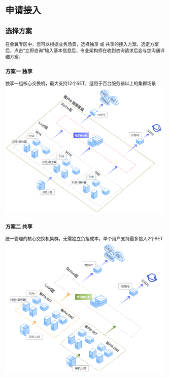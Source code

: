 # 申请接入

## 选择方案
在金翼专区中，您可以根据业务场景，选择独享 或 共享的接入方案。选定方案后，点击“立即咨询”输入基本信息后，专业架构师在收到咨询请求后会与您沟通详细方案。

### 方案一 独享

独享一组核心交换机，最大支持12个SET，适用于百台服务器以上的集群场景
![独享](/images/private.png)

### 方案二 共享
统一管理的核心交换机集群，无需独立负担成本，单个用户支持最多接入2个SET
![独享](/images/share.png)

